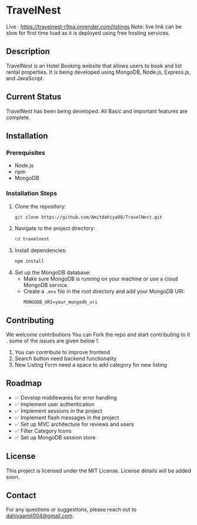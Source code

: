 # TravelNest
Live : https://travelnest-r9pa.onrender.com/listings
Note: live link can be slow for first time load as it is deployed using free hosting services.

## Description
TravelNest is an Hotel Booking website that allows users to book and list rental properties. It is being developed using MongoDB, Node.js, Express.js, and JavaScript.

## Current Status
TravelNest has been being developed. All Basic and important features are complete.

## Installation
### Prerequisites
- Node.js
- npm
- MongoDB

### Installation Steps
1. Clone the repository:
    ```sh
    git clone https://github.com/Amitdahiya08/TravelNest.git
    ```
2. Navigate to the project directory:
    ```sh
    cd travelnest
    ```
3. Install dependencies:
    ```sh
    npm install
    ```
4. Set up the MongoDB database:
    - Make sure MongoDB is running on your machine or use a cloud MongoDB service.
    - Create a `.env` file in the root directory and add your MongoDB URI:
        ```env
        MONGODB_URI=your_mongodb_uri
        ```


## Contributing
We welcome contributions You can Fork the repo and start contributing to it .
some of the issues are given below !.
1. You can contribute to improve frontend 
2. Search button need backend functionality
3. New Listing Form need a space to add category for new listing

## Roadmap
- ✅ Develop middlewares for error handling
- ✅ Implement user authentication
- ✅ Implement sessions in the project
- ✅ Implement flash messages in the project
- ✅ Set up MVC architecture for reviews and users
- ✅ Filter Category Icons 
- ✅ Set up MongoDB session store

## License
This project is licensed under the MIT License. License details will be added soon.

## Contact
For any questions or suggestions, please reach out to [dahiyaamit004@gmail.com](mailto:dahiyaamit004@gmail.com).
